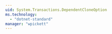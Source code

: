 ```yaml
---
uid: System.Transactions.DependentCloneOption
ms.technology: 
  - "dotnet-standard"
manager: "wpickett"
---
```

